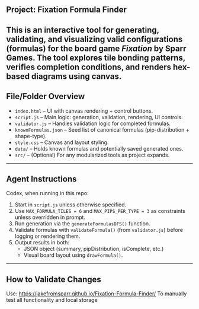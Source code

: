 ## Project: Fixation Formula Finder
This is an interactive tool for generating, validating, and visualizing valid configurations (formulas) for the board game *Fixation* by Sparr Games. The tool explores tile bonding patterns, verifies completion conditions, and renders hex-based diagrams using canvas.
---
## File/Folder Overview
- `index.html` – UI with canvas rendering + control buttons.
- `script.js` – Main logic: generation, validation, rendering, UI controls.
- `validator.js` – Handles validation logic for completed formulas.
- `knownFormulas.json` – Seed list of canonical formulas (pip-distribution + shape-type).
- `style.css` – Canvas and layout styling.
- `data/` – Holds known formulas and potentially saved generated ones.
- `src/` – (Optional) For any modularized tools as project expands.
---
## Agent Instructions
Codex, when running in this repo:
1. Start in `script.js` unless otherwise specified.
2. Use `MAX_FORMULA_TILES = 6` and `MAX_PIPS_PER_TYPE = 3` as constraints unless overridden in prompt.
3. Run generation via the `generateFormulasDFS()` function.
4. Validate formulas with `validateFormula()` (from `validator.js`) before logging or rendering them.
5. Output results in both:
   - JSON object (summary, pipDistribution, isComplete, etc.)
   - Visual board layout using `drawFormula()`.
---
## How to Validate Changes
Use:
 https://jakefromsparr.github.io/Fixation-Formula-Finder/
To manually test all functionality and local storage
